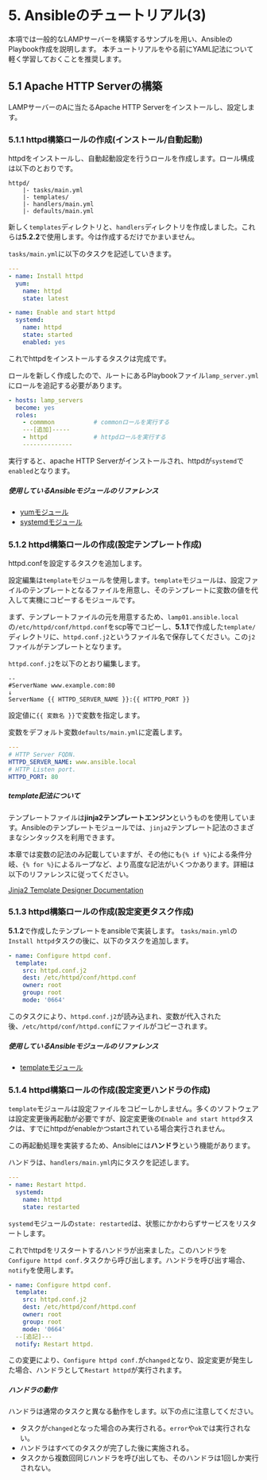 # 5. Ansibleのチュートリアル(3)
本項では一般的なLAMPサーバーを構築するサンプルを用い、AnsibleのPlaybook作成を説明します。
本チュートリアルをやる前にYAML記法について軽く学習しておくことを推奨します。

## 5.1 Apache HTTP Serverの構築
LAMPサーバーのAに当たるApache HTTP Serverをインストールし、設定します。

### 5.1.1 httpd構築ロールの作成(インストール/自動起動)
httpdをインストールし、自動起動設定を行うロールを作成します。ロール構成は以下のとおりです。
```
httpd/
    |- tasks/main.yml
    |- templates/
    |- handlers/main.yml
    |- defaults/main.yml
```
新しく`templates`ディレクトリと、`handlers`ディレクトリを作成しました。これらは**5.2.2**で使用します。今は作成するだけでかまいません。

`tasks/main.yml`に以下のタスクを記述していきます。
```yaml
---
- name: Install httpd
  yum:
    name: httpd
    state: latest

- name: Enable and start httpd
  systemd:
    name: httpd
    state: started
    enabled: yes
```

これでhttpdをインストールするタスクは完成です。

ロールを新しく作成したので、ルートにあるPlaybookファイル`lamp_server.yml`にロールを追記する必要があります。
```yaml
- hosts: lamp_servers
  become: yes
  roles:
    - commmon           # commonロールを実行する
    ---[追加]-----
    - httpd             # httpdロールを実行する
    --------------
```

実行すると、apache HTTP Serverがインストールされ、httpdが`systemd`で`enabled`となります。

##### 使用しているAnsibleモジュールのリファレンス
- [yumモジュール]("https://docs.ansible.com/ansible/latest/modules/yum_module.html")
- [systemdモジュール]("https://docs.ansible.com/ansible/latest/modules/systemd_module.html")

### 5.1.2 httpd構築ロールの作成(設定テンプレート作成)
httpd.confを設定するタスクを追加します。

設定編集は`template`モジュールを使用します。`template`モジュールは、設定ファイルのテンプレートとなるファイルを用意し、そのテンプレートに変数の値を代入して実機にコピーするモジュールです。

まず、テンプレートファイルの元を用意するため、`lamp01.ansible.local`の`/etc/httpd/conf/httpd.conf`をscp等でコピーし、**5.1.1**で作成した`template/`ディレクトリに、`httpd.conf.j2`というファイル名で保存してください。この`j2`ファイルがテンプレートとなります。

`httpd.conf.j2`を以下のとおり編集します。
```
--
#ServerName www.example.com:80
↓
ServerName {{ HTTPD_SERVER_NAME }}:{{ HTTPD_PORT }}

```
設定値に`{{ 変数名 }}`で変数を指定します。

変数をデフォルト変数`defaults/main.yml`に定義します。
```yaml
---
# HTTP Server FQDN.
HTTPD_SERVER_NAME: www.ansible.local 
# HTTP Listen port.
HTTPD_PORT: 80
```

##### template記法について
テンプレートファイルは**jinja2テンプレートエンジン**というものを使用しています。Ansibleのテンプレートモジュールでは、`jinja2`テンプレート記法のさまざまなシンタックスを利用できます。

本章では変数の記法のみ記載していますが、その他にも`{% if %}`による条件分岐、`{% for %}`によるループなど、より高度な記法がいくつかあります。詳細は以下のリファレンスに従ってください。

[Jinja2 Template Designer Documentation](http://jinja.pocoo.org/docs/2.10/templates/)

### 5.1.3 httpd構築ロールの作成(設定変更タスク作成)
**5.1.2**で作成したテンプレートをansibleで実装します。
`tasks/main.yml`の`Install httpd`タスクの後に、以下のタスクを追加します。
```yaml
- name: Configure httpd conf.
  template:
    src: httpd.conf.j2
    dest: /etc/httpd/conf/httpd.conf
    owner: root
    group: root
    mode: '0664'

```
このタスクにより、`httpd.conf.j2`が読み込まれ、変数が代入された後、`/etc/httpd/conf/httpd.conf`にファイルがコピーされます。

##### 使用しているAnsibleモジュールのリファレンス
- [templateモジュール]("https://docs.ansible.com/ansible/latest/modules/template_module.html")

### 5.1.4 httpd構築ロールの作成(設定変更ハンドラの作成)
`template`モジュールは設定ファイルをコピーしかしません。多くのソフトウェアは設定変更後再起動が必要ですが、設定変更後の`Enable and start httpd`タスクは、すでにhttpdがenableかつstartされている場合実行されません。

この再起動処理を実装するため、Ansibleには**ハンドラ**という機能があります。

ハンドラは、`handlers/main.yml`内にタスクを記述します。
```yaml
---
- name: Restart httpd.
  systemd:
    name: httpd
    state: restarted
```
`systemd`モジュールの`state: restarted`は、状態にかかわらずサービスをリスタートします。

これでhttpdをリスタートするハンドラが出来ました。このハンドラを`Configure httpd conf.`タスクから呼び出します。ハンドラを呼び出す場合、`notify`を使用します。
```yaml
- name: Configure httpd conf.
  template:
    src: httpd.conf.j2
    dest: /etc/httpd/conf/httpd.conf
    owner: root
    group: root
    mode: '0664'
  --[追記]---
  notify: Restart httpd.

```
この変更により、`Configure httpd conf.`が`changed`となり、設定変更が発生した場合、ハンドラとして`Restart httpd`が実行されます。

##### ハンドラの動作
ハンドラは通常のタスクと異なる動作をします。以下の点に注意してください。
- タスクが`changed`となった場合のみ実行される。`error`や`ok`では実行されない。
- ハンドラはすべてのタスクが完了した後に実施される。
- タスクから複数回同じハンドラを呼び出しても、そのハンドラは1回しか実行されない。
